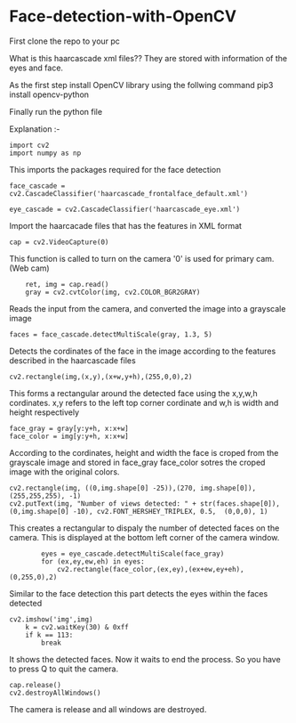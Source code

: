 # Face-detection-with-OpenCV

First clone the repo to your pc

What is this haarcascade xml files??
    They are stored with information of the eyes and face.
    
As the first step install OpenCV library using the follwing command
    pip3 install opencv-python
    
Finally run the python file

Explanation :-

```
import cv2
import numpy as np
```
This imports the packages required for the face detection

```
face_cascade = cv2.CascadeClassifier('haarcascade_frontalface_default.xml')

eye_cascade = cv2.CascadeClassifier('haarcascade_eye.xml')
```
Import the haarcacade files that has the features in XML format

```
cap = cv2.VideoCapture(0)
```
This function is called to turn on the camera '0' is used for primary cam. (Web cam)

```
    ret, img = cap.read()
    gray = cv2.cvtColor(img, cv2.COLOR_BGR2GRAY)
```
Reads the input from the camera, and converted the image into a grayscale image

```
faces = face_cascade.detectMultiScale(gray, 1.3, 5)
```
Detects the cordinates of the face in the image according to the features described in the haarcascade files

```
cv2.rectangle(img,(x,y),(x+w,y+h),(255,0,0),2)
```
This forms a rectangular around the detected face using the x,y,w,h cordinates.
x,y refers to the left top corner cordinate and w,h is width and height respectively

```
face_gray = gray[y:y+h, x:x+w]
face_color = img[y:y+h, x:x+w]
```
According to the cordinates, height and width the face is croped from the grayscale image and stored in face_gray
face_color sotres the croped image with the original colors.

```
cv2.rectangle(img, ((0,img.shape[0] -25)),(270, img.shape[0]), (255,255,255), -1)
cv2.putText(img, "Number of views detected: " + str(faces.shape[0]), (0,img.shape[0] -10), cv2.FONT_HERSHEY_TRIPLEX, 0.5,  (0,0,0), 1)
```
This creates a rectangular to dispaly the number of detected faces on the camera. This is displayed at the bottom left corner of the camera window.

```
        eyes = eye_cascade.detectMultiScale(face_gray)
        for (ex,ey,ew,eh) in eyes:
            cv2.rectangle(face_color,(ex,ey),(ex+ew,ey+eh),(0,255,0),2)
```
Similar to the face detection this part detects the eyes within the faces detected

```
cv2.imshow('img',img)
    k = cv2.waitKey(30) & 0xff
    if k == 113:
        break
```
It shows the detected faces. Now it waits to end the process. So you have to press Q to quit the camera.

```
cap.release()
cv2.destroyAllWindows()
```
The camera is release and all windows are destroyed.



    
